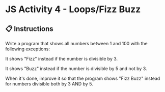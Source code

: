 # JS Activity 4 - Loops/Fizz Buzz

## 📋 Instructions

Write a program that shows all numbers between 1 and 100 with the following exceptions:

It shows "Fizz" instead if the number is divisible by 3.

It shows "Buzz" instead if the number is divisible by 5 and not by 3.

When it's done, improve it so that the program shows "Fizz Buzz" instead for numbers divisible both by 3 AND by 5.


